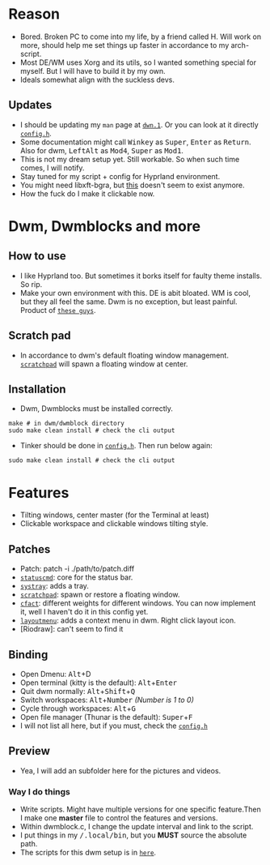 # Reason
- Bored. Broken PC to come into my life, by a friend called H. Will work on more, should help me set things up faster in accordance to my arch-script.
- Most DE/WM uses Xorg and its utils, so I wanted something special for myself. But I will have to build it by my own.
- Ideals somewhat align with the suckless devs.
## Updates
- I should be updating my `man` page at [`dwn.1`](https://github.com/SaxoCatto/dwm-rice/blob/main/dwm.1). Or you can look at it directly [`config.h`](https://github.com/SaxoCatto/dwm-rice/blob/main/config.h).
- Some documentation might call <kbd>Winkey</kbd> as <kbd>Super</kbd>, <kbd>Enter</kbd> as <kbd>Return</kbd>. Also for dwm, <kbd>LeftAlt</kbd> as <kbd>Mod4</kbd>, <kbd>Super</kbd> as <kbd>Mod1</kbd>.
- This is not my dream setup yet. Still workable. So when such time comes, I will notify.
- Stay tuned for my script + config for Hyprland environment.
- You might need libxft-bgra, but [this](https://aur.archlinux.org/packages/libxft-bgra/) doesn't seem to exist anymore.
- How the fuck do I make it clickable now.

# Dwm, Dwmblocks and more
## How to use
- I like Hyprland too. But sometimes it borks itself for faulty theme installs. So rip.
- Make your own environment with this. DE is abit bloated. WM is cool, but they all feel the same. Dwm is no exception, but least painful. Product of [`these guys`](https://suckless.org/).
## Scratch pad
- In accordance to dwm's default floating window management. [`scratchpad`](https://dwm.suckless.org/patches/scratchpad/) will spawn a floating window at center.
## Installation
- Dwm, Dwmblocks must be installed correctly.
```
make # in dwm/dwmblock directory
sudo make clean install # check the cli output 
```
- Tinker should be done in [`config.h`](https://github.com/SaxoCatto/dwm-rice/blob/main/config.h). Then run below again:
```
sudo make clean install # check the cli output 
```

# Features
- Tilting windows, center master (for the Terminal at least)
- Clickable workspace and clickable windows tilting style.
## Patches
- Patch: patch -i ./path/to/patch.diff
- [`statuscmd`](https://dwm.suckless.org/patches/statuscmd/): core for the status bar. 
- [`systray`](https://dwm.suckless.org/patches/systray/): adds a tray.
- [`scratchpad`](https://dwm.suckless.org/patches/scratchpad/): spawn or restore a floating window.
- [`cfact`](https://dwm.suckless.org/patches/cfacts/): different weights for different windows. You can now implement it, well I haven't do it in this config yet.
- [`layoutmenu`](https://dwm.suckless.org/patches/layoutmenu/): adds a context menu in dwm. Right click layout icon.
- [Riodraw]: can't seem to find it
## Binding
- Open Dmenu: <kbd>Alt</kbd>+</kbd>D<kbd>
- Open terminal (kitty is the default): <kbd>Alt</kbd>+<kbd>Enter</kbd>
- Quit dwm normally: <kbd>Alt</kbd>+<kbd>Shift</kbd>+<kbd>Q</kbd>
- Switch workspaces: <kbd>Alt</kbd>+<kbd>Number</kbd> *(Number is 1 to 0)*
- Cycle through workspaces: <kbd>Alt</kbd>+<kbd>G</kbd>
- Open file manager (Thunar is the default): <kbd>Super</kbd>+<kbd>F</kbd>
- I will not list all here, but if you must, check the [`config.h`](https://github.com/SaxoCatto/dwm-rice/blob/main/config.h)
## Preview
- Yea, I will add an subfolder here for the pictures and videos. 

### Way I do things
- Write scripts. Might have multiple versions for one specific feature.Then I make one **master** file to control the features and versions.
- Within dwmblock.c, I change the update interval and link to the script.
- I put things in my <kbd>/.local/bin</kbd>, but you **MUST** source the absolute path.
- The scripts for this dwm setup is in [`here`](https://github.com/SaxoCatto/Typewriting).
